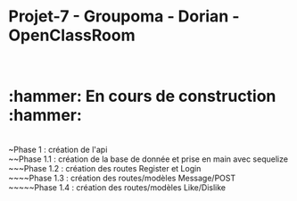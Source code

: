 # Projet-7 - Groupoma - Dorian - OpenClassRoom
<br/>
<h1>:hammer: En cours de construction :hammer:</h1>
<br /> ~Phase 1 : création de l'api
<br /> ~~Phase 1.1 : création de la base de donnée et prise en main avec sequelize
<br /> ~~~Phase 1.2 : création des routes Register et Login
<br /> ~~~~Phase 1.3 : création des routes/modèles Message/POST
<br /> ~~~~~Phase 1.4 : création des routes/modèles Like/Dislike
